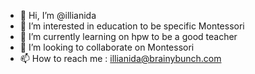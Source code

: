 - 👋 Hi, I’m @illianida
- 👀 I’m interested in education to be specific Montessori
- 🌱 I’m currently learning on hpw to be a good teacher
- 💞️ I’m looking to collaborate on Montessori
- 📫 How to reach me : illianida@brainybunch.com

<!---
illianida/illianida is a ✨ special ✨ repository because its `README.md` (this file) appears on your GitHub profile.
You can click the Preview link to take a look at your changes.
--->
